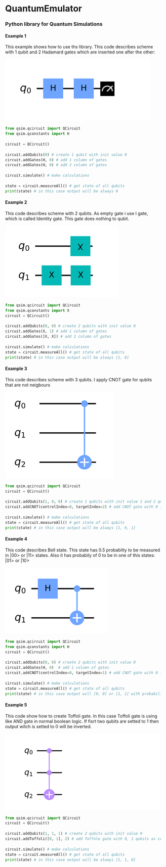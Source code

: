 # QuantumEmulator

### Python library for Quantum Simulations

#### Example 1

This example shows how to use ths library. This code describes scheme with 1 qubit and 2 Hadamard gates which are inserted one after the other:

![Alt text](/images/two_h_gates_scheme.bmp?raw=true "Example scheme")

```python
from qsim.qcircuit import QCircuit
from qsim.qconstants import H

circuit = QCircuit()

circuit.addQubits(0) # create 1 qubit with init value 0
circuit.addGates(H, 0) # add 1 column of gates
circuit.addGates(H, 0) # add 2 column of gates

circuit.simulate() # make calculations

state = circuit.measureAll() # get state of all qubits
print(state) # in this case output will be always 0
```

#### Example 2

This code describes scheme with 2 qubits. As empty gate i use I gate, which is called Identity gate. This gate does nothing to qubit.

![Alt text](/images/multiple_qubits_scheme.bmp?raw=true "Example2 scheme")

```python
from qsim.qcircuit import QCircuit
from qsim.qconstants import X
circuit = QCircuit()

circuit.addQubits(0, 0) # create 2 qubits with init value 0
circuit.addGates(X, 1) # add 1 column of gates
circuit.addGates([X, X]) # add 2 column of gates

circuit.simulate() # make calculations
state = circuit.measureAll() # get state of all qubits
print(state) # in this case output will be always [1, 0]
```

#### Example 3

This code describes scheme with 3 qubits. I apply CNOT gate for qubits that are not neigbours

![Alt text](/images/cnot_scheme.bmp?raw=true "Example3 scheme")

```python
from qsim.qcircuit import QCircuit
circuit = QCircuit()

circuit.addQubits(1, 0, 0) # create 1 qubits with init value 1 and 2 qubits with init value 0
circuit.addCNOT(controlIndex=0, targetIndex=2) # add CNOT gate with 0 index qubit as control and 2 index as target

circuit.simulate() # make calculations
state = circuit.measureAll() # get state of all qubits
print(state) # in this case output will be always [1, 0, 1]
```

#### Example 4

This code describes Bell state. This state has 0.5 probabilty to be measured in |00> or |11> states. Also it has probabily of 0 to be in one of this states: |01> or |10>

![Alt text](/images/bell_state_scheme.bmp?raw=true "Example4 scheme")

```python
from qsim.qcircuit import QCircuit
from qsim.qconstants import H
circuit = QCircuit()

circuit.addQubits(0, 0) # create 2 qubits with init value 0
circuit.addGates(H, 0)  # add 1 column of gates
circuit.addCNOT(controlIndex=0, targetIndex=1) # add CNOT gate with 0 index qubit as control and 1 index as target

circuit.simulate() # make calculations
state = circuit.measureAll() # get state of all qubits
print(state) # in this case output will [0, 0] or [1, 1] with probability of 0.5
```

#### Example 5

This code show how to create Toffoli gate. In this case Toffoli gate is using like AND gate in normal boolean logic. If fisrt two qubits are setted to 1 then output witch is setted to 0 will be inverted.

![Alt text](/images/toffoli_scheme.bmp?raw=true "Example5 scheme")

```python
from qsim.qcircuit import QCircuit
circuit = QCircuit()

circuit.addQubits(1, 1, 1) # create 2 qubits with init value 0
circuit.addToffoli([0, 1], 2) # add Toffole gate with 0, 1 qubits as control and 2 qubit as target

circuit.simulate() # make calculations
state = circuit.measureAll() # get state of all qubits
print(state) # in this case output will be always [1, 1, 0]
```
